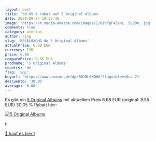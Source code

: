 ```yaml
---
layout: post
title: '30.05 % rabat auf 5 Original Albums'
date: 2020-09-24 19:55:46
image: 'https://m.media-amazon.com/images/I/61hTgF4ZanL._SL200_.jpg'
comments: true
category: ofertas
author: ring
slug: 'B01BL0XQHG-de 5 Original Albums'
actualPrice: 6.68 EUR
currency: EUR
price: 6.68
comparePrice: 9.55 EUR
prodname: '5 Original Albums'
country: 'de'
flag: '🇩🇪'
buyurl: 'https://www.amazon.de/dp/B01BL0XQHG/?tag=tolees0ca-21'
descuento: '30.05'
average: '6.68'
---
```


Es gibt ein [5 Original Albums](https://www.amazon.de/dp/B01BL0XQHG/?tag=tolees0ca-21) mit aktuellem Preis 6.68 EUR (original: 9.55 EUR) 30.05 % Rabatt hier:

[![5 Original Albums](https://m.media-amazon.com/images/I/61hTgF4ZanL._SL200_.jpg)](https://www.amazon.de/dp/B01BL0XQHG/?tag=tolees0ca-21)

ℹ️:


[🛒 kauf es hier!!](https://www.amazon.de/dp/B01BL0XQHG/?tag=tolees0ca-21)
